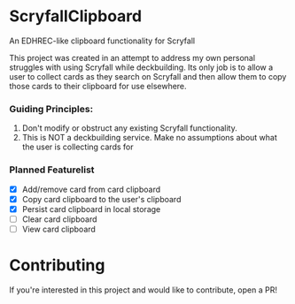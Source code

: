 # ScryfallClipboard

An EDHREC-like clipboard functionality for Scryfall

This project was created in an attempt to address my own personal struggles with using Scryfall while deckbuilding. Its only job is to allow a user to collect cards as they search on Scryfall and then allow them to copy those cards to their clipboard for use elsewhere.

### Guiding Principles:

1. Don't modify or obstruct any existing Scryfall functionality.
2. This is NOT a deckbuilding service. Make no assumptions about what the user is collecting cards for

### Planned Featurelist

- [x] Add/remove card from card clipboard
- [x] Copy card clipboard to the user's clipboard
- [x] Persist card clipboard in local storage
- [ ] Clear card clipboard
- [ ] View card clipboard

# Contributing

If you're interested in this project and would like to contribute, open a PR!
